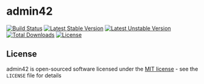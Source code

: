 # admin42

[![Build Status](https://travis-ci.org/raum42/admin42.svg?branch=develop)](https://travis-ci.org/raum42/admin42)
[![Latest Stable Version](https://poser.pugx.org/fruit42/admin42/version)](https://packagist.org/packages/fruit42/admin42)
[![Latest Unstable Version](https://poser.pugx.org/fruit42/admin42/v/unstable)](//packagist.org/packages/fruit42/admin42)
[![Total Downloads](https://poser.pugx.org/fruit42/admin42/downloads)](https://packagist.org/packages/fruit42/admin42)
[![License](https://poser.pugx.org/fruit42/admin42/license)](https://packagist.org/packages/fruit42/admin42)

## License

admin42 is open-sourced software licensed under the [MIT license](http://opensource.org/licenses/MIT) - see the `LICENSE` file for details
